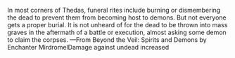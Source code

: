 In most corners of Thedas, funeral rites include burning or dismembering the dead to prevent them from becoming host to demons. But not everyone gets a proper burial. It is not unheard of for the dead to be thrown into mass graves in the aftermath of a battle or execution, almost asking some demon to claim the corpses.
—From Beyond the Veil: Spirits and Demons by Enchanter MirdromelDamage against undead increased
